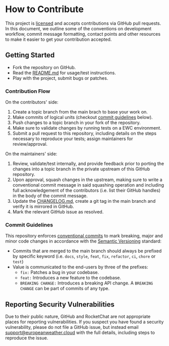 # How to Contribute

This project is [licensed](./LICENSE) and accepts contributions via GitHub pull 
requests. In this document, we outline some of the conventions on development 
workflow, commit message formatting, contact points and other resources to make
it easier to get your contribution accepted.

## Getting Started

* Fork the repository on GitHub.
* Read the [README.md](./README.md) for usage/test instructions.
* Play with the project, submit bugs or patches.

### Contribution Flow

On the contributors' side:
1. Create a topic branch from the main brach to base your work on.
2. Make commits of logical units (checkout 
[commit guidelines](#commit-guidelines) below).
3. Push changes to a topic branch in your fork of the repository.
4. Make sure to validate changes by running tests on a 
EWC environment.
5. Submit a pull request to this repository, including details on
the steps necessary to reproduce your tests; assign maintainers for
review/approval.

On the maintainers' side:

1. Review, validate/test internally, and provide feedback prior to porting the
changes into a topic branch in the private upstream of this GitHub repository.
2. Upon approval, squash changes in the upstream, making sure to write a 
conventional commit message in said squashing operation and including full 
acknowledgement of the contributors (i.e. list their GitHub handles) in the 
body of the commit message.
3. Update the [CHANGELOG.md](./CHANGELOG.md), create a git tag in the main branch
and verify it is mirrored in GitHub.
4. Mark the relevant GitHub issue as resolved.

### Commit Guidelines

This repository enforces
[conventional commits](https://www.conventionalcommits.org/en/v1.0.0/)
to mark breaking, major and minor code changes in accordance with the
[Semantic Versioning](https://semver.org/) standard:
- Commits that are merged to the main branch should always be prefixed by 
specific keyword (i.e. `docs`, `style`, `feat`, `fix`, `refactor`, `ci`, 
`chore` or `test`)
- Value is communicated to the end-users by three of the prefixes:
  - `fix:` Patches a bug in your codebase.
  - `feat:` Introduces a new feature to the codebase.
  - `BREAKING CHANGE:` Introduces a breaking API change. A 
`BREAKING CHANGE` can be part of commits of any type.

## Reporting Security Vulnerabilities

Due to their public nature, GitHub and RocketChat are not appropriate places
for reporting vulnerabilities. If you suspect you have found a security 
vulnerability, please do not file a GitHub issue, but instead email 
[support@europeanweather.cloud](mailto:support@europeanweather.cloud) with the 
full details, including steps to reproduce the issue.

